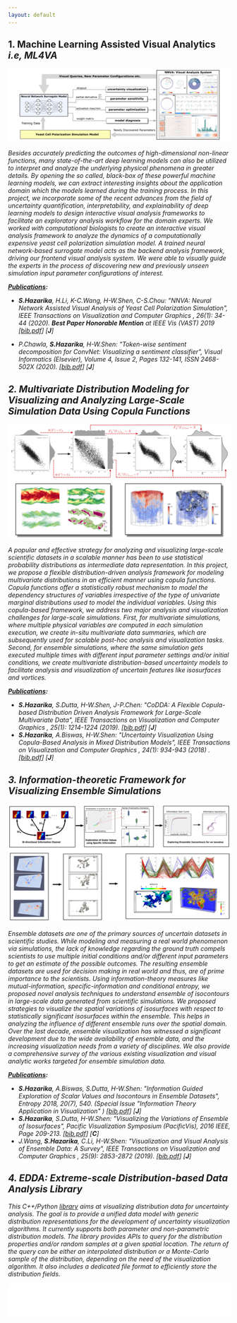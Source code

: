 ```yaml
---
layout: default
---
```


## 1. Machine Learning Assisted Visual Analytics <i>i.e, <i>ML4VA</i>

<img class="copula-image" src="images/nnva.png">

Besides accurately predicting the outcomes of high-dimensional non-linear functions, many state-of-the-art deep learning models can also be utilized to interpret and analyze the underlying physical phenomena in greater details. By opening the so called, <i>black-box</i> of these powerful machine learning models, we can extract interesting insights about the application domain which the models learned during the training process. In this project, we incorporate some of the recent advances from the field of <i>uncertainty quantification</i>, <i>interpretability</i>, and <i>explainability</i> of deep learning models to design interactive visual analysis frameworks to facilitate an exploratory analysis workflow for the domain experts. We worked with computational biologists to create an interactive visual analysis framework to analyze the dynamics of a computationally expensive <i>yeast cell polarization</i> simulation model. A trained <i>neural network-based surrogate model</i> acts as the backend analysis framework, driving our frontend visual analysis system. We were able to visually guide the experts in the process of discovering new and previously unseen simulation input parameter configurations of interest.  




<b><u>Publications</u>:</b> 
* <b>S.Hazarika</b>, H.Li, K-C.Wang, H-W.Shen, C-S.Chou: <i>"NNVA: Neural Network Assisted Visual Analysis of Yeast Cell Polarization Simulation"</i>, IEEE Transactions on Visualization and Computer Graphics , 26(1): 34-44 (2020). <b>Best Paper Honorable Mention</b> at IEEE Vis (VAST) 2019 [[bib](bibtex/nnva.bib),[pdf](papers/nnva-2020.pdf)] [<b>J</b>]

* P.Chawla, <b>S.Hazarika</b>, H-W.Shen: <i>"Token-wise sentiment decomposition for ConvNet: Visualizing a sentiment classifier"</i>, Visual Informatics (Elsevier), Volume 4, Issue 2, Pages 132-141, ISSN 2468-502X (2020). [[bib](),[pdf]()] [<b>J</b>]

## 2. Multivariate Distribution Modeling for Visualizing and Analyzing Large-Scale Simulation Data Using Copula Functions


<img class="copula-image" src="images/copula_full_1.png">

A popular and effective strategy for analyzing and visualizing large-scale scientific datasets in a scalable manner has been to use <i>statistical probability distributions</i> as intermediate data representation. In this project, we propose a flexible distribution-driven analysis framework for modeling multivariate distributions in an efficient manner using <i>copula functions</i>. Copula functions offer a statistically robust mechanism to model the dependency structures of variables irrespective of the type of univariate marginal distributions used to model the individual variables. Using this copula-based framework, we address two major analysis and visualization challenges for large-scale simulations. <i>First</i>, for multivariate simulations, where multiple physical variables are computed in each simulation execution, we create <i>in-situ</i> multivariate data summaries, which are subsequently used for scalable post-hoc analysis
and visualization tasks. <i>Second</i>, for ensemble simulations, where the same simulation gets executed multiple times with different input parameter settings and/or initial conditions, we create multivariate distribution-based uncertainty models to facilitate analysis and visualization of uncertain features like isosurfaces and vortices.


<b><u>Publications</u>:</b>
* <b>S.Hazarika</b>, S.Dutta, H-W.Shen, J-P.Chen: <i>"CoDDA: A Flexible Copula-based Distribution Driven Analysis Framework for Large-Scale Multivariate Data"</i>, IEEE Transactions on Visualization and Computer Graphics , 25(1): 1214-1224 (2019). [[bib](bibtex/codda.bib),[pdf](papers/codda-2019.pdf)] [<b>J</b>]
* <b>S.Hazarika</b>, A.Biswas, H-W.Shen: <i>"Uncertainty Visualization Using Copula-Based Analysis in Mixed Distribution Models"</i>, IEEE Transactions on Visualization and Computer Graphics , 24(1): 934-943 (2018) . [[bib](bibtex/copula.bib),[pdf](papers/copula-2018.pdf)] [<b>J</b>]


## 3. Information-theoretic Framework for Visualizing Ensemble Simulations

<img class="copula-image" src="images/ensemble_all.png">

Ensemble datasets are one of the primary sources of uncertain datasets in scientific studies. While modeling and measuring a real world phenomenon via simulations, the lack of knowledge regarding the ground truth compels scientists to use multiple initial conditions and/or different input parameters to get an estimate of the possible outcomes. The resulting ensemble datasets are used for decision making in real world and thus, are of prime importance to the scientists. Using information-theory measures like <i>mutual-information</i>, <i>specific-information</i> and <i>conditional entropy</i>, we proposed novel analysis techniques to understand ensemble of isocontours in large-scale data generated from scientific simulations. We proposed strategies to visualize the spatial variations of isosurfaces with respect to statistically significant isosurfaces within the ensemble. This helps in analyzing the influence of different ensemble runs over the spatial domain. Over the last decade, ensemble visualization has witnessed a significant development due to the wide availability of ensemble data, and the increasing visualization needs from a variety of disciplines. We also provide a comprehensive survey of the various existing visualization and visual analytic works targeted for ensemble simulation data. 

<b><u>Publications</u>:</b>
* <b>S.Hazarika</b>, A.Biswas, S.Dutta, H-W.Shen: <i>"Information Guided Exploration of Scalar Values and Isocontours in Ensemble Datasets"</i>, Entropy 2018, 20(7), 540. (Special Issue <i>"Information Theory Application in Visualization" </i>) [[bib](bibtex/entropy.bib),[pdf](papers/entropy-2018.pdf)] [<b>J</b>]
* <b>S.Hazarika</b>, S.Dutta, H-W.Shen: <i>"Visualizing the Variations of Ensemble of Isosurfaces"</i>, Pacific Visualization Symposium (PacificVis), 2016 IEEE, Page 209-213. [[bib](bibtex/isosurface_var.bib),[pdf]()] [<b>C</b>]
* J.Wang, <b>S.Hazarika</b>, C.Li, H-W.Shen: <i>"Visualization and Visual Analysis of Ensemble Data: A Survey"</i>, IEEE Transactions on Visualization and Computer Graphics , 25(9): 2853-2872 (2019). [[bib](bibtex/ens_survey.bib),[pdf]()] [<b>J</b>]


## 4. EDDA: Extreme-scale Distribution-based Data Analysis Library


This <i>C++/Python</i> [library](https://github.com/GRAVITYLab/edda) aims at visualizing distribution data for uncertainty analysis. The goal is to provide a unified data model with generic distribution representations for the development of uncertainty visualization algorithms. It currently supports both parameter and non-parametric distribution models. The library provides APIs to query for the distribution properties and/or random samples at a given spatial location. The return of the query can be either an interpolated distribution or a Monte-Carlo sample of the distribution, depending on the need of the visualization algorithm. It also includes a dedicated file format to efficiently store the distribution fields. 



<img class="halo-image" src="images/whitefooter.png">